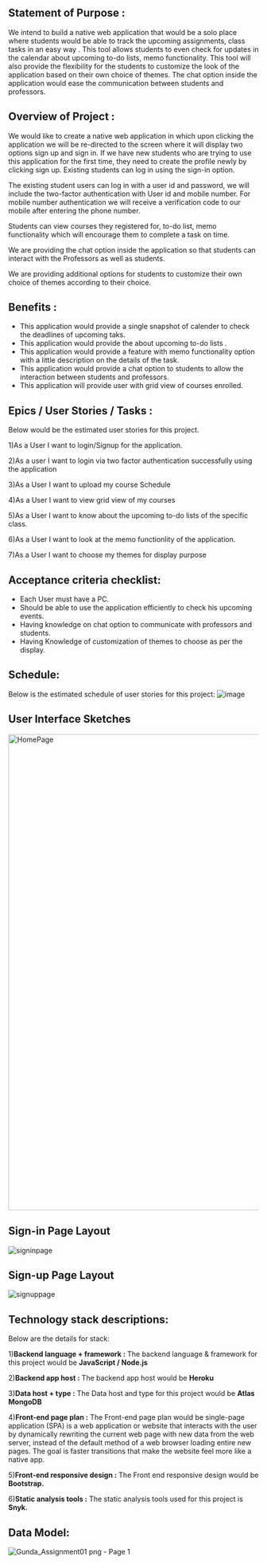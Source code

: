 
## Statement of Purpose :

 We intend to build a native web application that would be a solo place where students would be able to track the upcoming assignments, class tasks in an easy way . This tool allows students to even check for updates in the calendar about upcoming to-do lists, memo functionality. This tool will also provide the flexibility for the students to customize the look of the application based on their own choice of themes. The chat option inside the application would ease the communication between students and professors.
 
 
 ## Overview of Project :
 
 We would like to create a native web application in which upon clicking the application we will be re-directed to the screen where it will display two options sign up and sign in. If we have new students who are trying to use this application for the first time, they need to create the profile newly by clicking sign up. Existing students can log in using the sign-in option.

The existing student users can log in with a user id and password, we will include the two-factor authentication with User id and mobile number. For mobile number authentication we will receive a verification code to our mobile after entering the phone number.

Students can view courses they registered for, to-do list, memo functionality which will encourage them to complete a task on time.

We are providing the chat option inside the application so that students can interact with the Professors as well as students.

We are providing additional options for students to customize their own choice of themes according to their choice.

## Benefits :

* This application would provide a single snapshot of calender to check the deadlines of upcoming taks.
* This application would provide the about upcoming to-do lists .
* This application would provide a feature with memo functionality option with a little description on the details of the task.
* This application would provide a chat option to students to allow the interaction between students and professors.
* This application will provide user with grid view of courses enrolled. 

## Epics / User Stories / Tasks :

Below would be the estimated user stories for this project.

1)As a User I want to login/Signup for the application.

2)As a user I want to login via two factor authentication successfully using the application

3)As a User I want to upload my course Schedule

4)As a User I want to view grid view of my courses

5)As a User I want to know about the upcoming to-do lists of the specific class.

6)As a User I want to look at the memo functionlity of the application.

7)As a User I want to choose my themes for display purpose

## Acceptance criteria checklist:

* Each User must have a PC.
* Should be able to use the application efficiently to check his upcoming events.
* Having knowledge on chat option to communicate with professors and students.
* Having Knowledge of customization of themes to choose as per the display.

## Schedule:
Below is the estimated schedule of user stories for this project:
![image](https://user-images.githubusercontent.com/77593316/133338569-549b783c-801d-4ae3-bca0-214f64904cd4.png)

## User Interface Sketches 
<img width="956" alt="HomePage" src="https://user-images.githubusercontent.com/77635770/135183140-ae0b14a3-41e0-423a-b55f-cbc00bfc92a6.PNG">

## Sign-in Page Layout
![signinpage](https://user-images.githubusercontent.com/77635770/133955998-e2e2f408-c036-4f60-b1a3-e4351978a0ae.jpeg)

## Sign-up Page Layout
![signuppage](https://user-images.githubusercontent.com/77635770/133956002-9098930a-acdd-492f-a42d-938eb557acc6.jpeg)

## Technology stack descriptions:

Below are the details for stack:

1)**Backend language + framework :** The backend language & framework  for this project would be  **JavaScript / Node.js**


2)**Backend app host :** The backend app host would be **Heroku**


3)**Data host + type :** The Data host and type for this project would be  **Atlas MongoDB**


4)**Front-end page plan :** The Front-end page plan would be single-page application (SPA) is a web application or website that interacts with the user by dynamically rewriting the current web page with new data from the web server, instead of the default method of a web browser loading entire new pages. The goal is faster transitions that make the website feel more like a native app.

5)**Front-end responsive design :** The Front end responsive design would be **Bootstrap.**

6)**Static analysis tools :** The static analysis tools  used for this project is **Snyk.**

##  Data Model:
![Gunda_Assignment01 png - Page 1](https://user-images.githubusercontent.com/77812398/135195339-9701fab1-5d84-4d0d-9870-29c8488faa2b.png)





